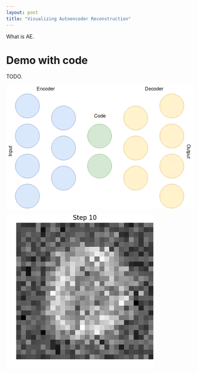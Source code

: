 ```yaml
---
layout: post
title: "Visualizing Autoencoder Reconstruction"
---
```


What is AE.

# Demo with code

TODO.

![Example][fig_ae]

![Visualization][gif_animation]

[fig_ae]: /assets/autoencoder/autoencoder.png
[gif_animation]: /assets/autoencoder/animation.gif
